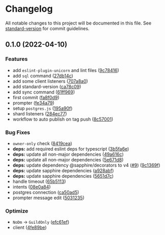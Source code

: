 # Changelog

All notable changes to this project will be documented in this file. See [standard-version](https://github.com/conventional-changelog/standard-version) for commit guidelines.

## 0.1.0 (2022-04-10)


### Features

* add `eslint-plugin-unicorn` and lint files ([9c78416](https://github.com/r-priyam/expecto-patronum/commits/9c784162650204b9eb0d028f96e278d5aa4b2ad2))
* add `sql` command ([27db14c](https://github.com/r-priyam/expecto-patronum/commits/27db14c017bbd3ad74106a123a877af7af7deb53))
* add some client listeners ([707a8a0](https://github.com/r-priyam/expecto-patronum/commits/707a8a01b676ce91a89a799b91e1c0b66e778014))
* add standard-version ([ca78c09](https://github.com/r-priyam/expecto-patronum/commits/ca78c09fa210311c0d537d1f7a8ffa9191e2ba12))
* add sync command ([61ff969](https://github.com/r-priyam/expecto-patronum/commits/61ff969dc04c3579750f4561aec59b3a65da9f46))
* first commit ([fa8f0d9](https://github.com/r-priyam/expecto-patronum/commits/fa8f0d99a3706aefbd6f67675632714d760652bf))
* prompter ([fe34a79](https://github.com/r-priyam/expecto-patronum/commits/fe34a798e2c23d8be6a31e205f610d930bc86e1d))
* setup `postgres.js` ([195a90f](https://github.com/r-priyam/expecto-patronum/commits/195a90f01024f0b27ea3df8bed70b44f99e1df86))
* shard listeners ([284ec77](https://github.com/r-priyam/expecto-patronum/commits/284ec7726b6812cfd5d5cf5a9584b823b3a5f5b1))
* workflow to auto publish on tag push ([8c57001](https://github.com/r-priyam/expecto-patronum/commits/8c5700138929c03896eb66e82335485691ddd7ac))


### Bug Fixes

* `owner-only` check ([8419cea](https://github.com/r-priyam/expecto-patronum/commits/8419cea61f47a1a47a5e9c7aced6f57b11b9f773))
* **deps:** add required eslint deps for typescript ([3b5fa6e](https://github.com/r-priyam/expecto-patronum/commits/3b5fa6e7ac3817fba168bdaf764af3cd487b4469))
* **deps:** update all non-major dependencies ([49a616c](https://github.com/r-priyam/expecto-patronum/commits/49a616c1d8959791edbb7942e867b80684af9b00))
* **deps:** update all non-major dependencies ([5e671d8](https://github.com/r-priyam/expecto-patronum/commits/5e671d8e64281cb861897ef28029346e7df112c2))
* **deps:** update dependency @sapphire/decorators to v4 ([#9](https://github.com/r-priyam/expecto-patronum/issues/9)) ([9c1369f](https://github.com/r-priyam/expecto-patronum/commits/9c1369f57bf5f2fb6e08cd1926316bfc9055b45c))
* **deps:** update sapphire dependencies ([a928abf](https://github.com/r-priyam/expecto-patronum/commits/a928abf24727c572bc4041f9569542510b1039b0))
* **deps:** update sapphire dependencies ([5651d7c](https://github.com/r-priyam/expecto-patronum/commits/5651d7cfe7282bcdd16e0c3d40612e98234c8f41))
* handle timeout ([65b5113](https://github.com/r-priyam/expecto-patronum/commits/65b5113f59b7cfffb1bd40c50a3d92ebf4258c4e))
* intents ([08e0a84](https://github.com/r-priyam/expecto-patronum/commits/08e0a84a11a0d3a6d40db5313a8d4ce44b655bd2))
* postgres connection ([ca50ad5](https://github.com/r-priyam/expecto-patronum/commits/ca50ad5a463ae2df6b5f80a4747e128601576400))
* prompter message edit ([5031235](https://github.com/r-priyam/expecto-patronum/commits/5031235dd6a68f80d8cecb4ba42c696cde93d8ed))


### Optimize

* `NoDm` -> `GuildOnly` ([efc61ef](https://github.com/r-priyam/expecto-patronum/commits/efc61efa2094468505e3ffe6cc9efab847eb1e81))
* client ([4fe89be](https://github.com/r-priyam/expecto-patronum/commits/4fe89be00d7d355404f4c1c4d91f328eeed34e4c))
